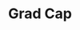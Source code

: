 ---
title: "Grad Cap"
price: "$300"
image: "assets/img/productfeatureimg1.jpg?nf_resize=fit&w=320"
description: "A customized grad cap for your future graduate"
bestseller: true 
sale: false
---
